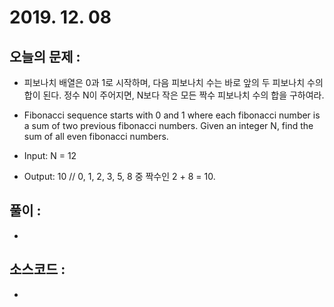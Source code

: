 # 2019. 12. 08

## 오늘의 문제 : 
- 피보나치 배열은 0과 1로 시작하며, 다음 피보나치 수는 바로 앞의 두 피보나치 수의 합이 된다. 정수 N이 주어지면, N보다 작은 모든 짝수 피보나치 수의 합을 구하여라.

- Fibonacci sequence starts with 0 and 1 where each fibonacci number is a sum of two previous fibonacci numbers. Given an integer N, find the sum of all even fibonacci numbers.

- Input: N = 12

- Output: 10 // 0, 1, 2, 3, 5, 8 중 짝수인 2 + 8 = 10.

## 풀이 : 

- 

## 소스코드 : 

- 